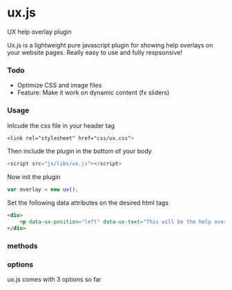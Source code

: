 # ux.js
UX help overlay plugin

Ux.js is a lightweight pure javascript plugin for showing help overlays on your website pages.
Really easy to use and fully respsonsive!

### Todo

* Optimize CSS and image files
* Feature: Make it work on dynamic content (fx sliders)

### Usage

Inlcude the css file in your header tag
```css
<link rel="stylesheet" href="css/ux.css">

```

Then include the plugin in the bottom of your body
```js
<script src="js/libs/ux.js"></script>
```

Now init the plugin
```js
var overlay = new ux();
```

Set the following data attributes on the desired html tags
```html
<div>
	<p data-ux-position="left" data-ux-text="This will be the help overlay text">This is a paragraph</p>
</div>
```

### methods




### options

ux.js comes with 3 options so far

